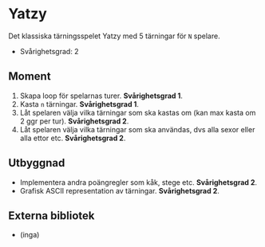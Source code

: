 # Yatzy
Det klassiska tärningsspelet Yatzy med 5 tärningar för `N` spelare.

- Svårighetsgrad: 2

## Moment
1. Skapa loop för spelarnas turer. **Svårighetsgrad 1**.
2. Kasta `n` tärningar. **Svårighetsgrad 1**.
3. Låt spelaren välja vilka tärningar som ska kastas om (kan max kasta om 2 ggr per tur). **Svårighetsgrad 2**.
4. Låt spelaren välja vilka tärningar som ska användas, dvs alla sexor eller alla ettor etc. **Svårighetsgrad 2**.

## Utbyggnad
* Implementera andra poängregler som kåk, stege etc. **Svårighetsgrad 2**.
* Grafisk ASCII representation av tärningar. **Svårighetsgrad 2**.

## Externa bibliotek
* (inga)